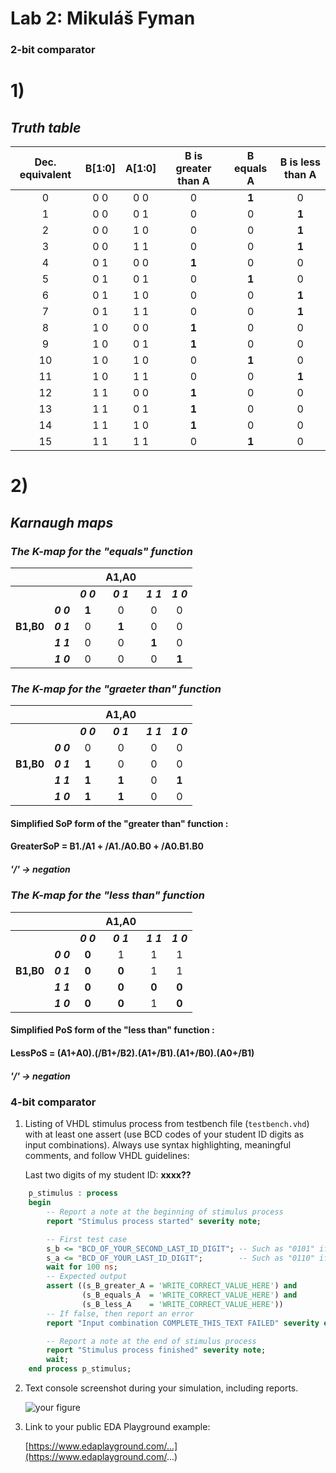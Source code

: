# Lab 2: Mikuláš Fyman

### 2-bit comparator

# 1)

## ***Truth table***

| **Dec. equivalent** | **B[1:0]** | **A[1:0]** | **B is greater than A** | **B equals A** | **B is less than A** |
| :-: | :-: | :-: | :-: | :-: | :-: |
| 0  | 0 0 | 0 0 | 0 | **1** | 0 |
| 1  | 0 0 | 0 1 | 0 | 0 | **1** |
| 2  | 0 0 | 1 0 | 0 | 0 | **1** |
| 3  | 0 0 | 1 1 | 0 | 0 | **1** |
| 4  | 0 1 | 0 0 | **1** | 0 | 0 |
| 5  | 0 1 | 0 1 | 0 | **1** | 0 |
| 6  | 0 1 | 1 0 | 0 | 0 | **1** |
| 7  | 0 1 | 1 1 | 0 | 0 | **1** |
| 8  | 1 0 | 0 0 | **1** | 0 | 0 |
| 9  | 1 0 | 0 1 | **1** | 0 | 0 |
| 10 | 1 0 | 1 0 | 0 | **1** | 0 |
| 11 | 1 0 | 1 1 | 0 | 0 | **1** |
| 12 | 1 1 | 0 0 | **1** | 0 | 0 |
| 13 | 1 1 | 0 1 | **1** | 0 | 0 |
| 14 | 1 1 | 1 0 | **1** | 0 | 0 |
| 15 | 1 1 | 1 1 | 0 | **1** | 0 |

# 2)
## ***Karnaugh maps***

### *The K-map for the "equals" function*
|           |           |         |  **A1,A0**  |           |           |
| :-:       | :-:       | :-:     | :-:         | :-:       | :-:       | 
|           |           | ***0 0*** | ***0 1***     | ***1 1***   | ***1 0***   | 
|           | ***0 0***  | **1**   | 0           | 0         | 0         | 
| **B1,B0** |  ***0 1***  | 0       | **1**       | 0         |  0        |
|           | ***1 1***   | 0       | 0           | **1**     | 0         |
|           | ***1 0***   | 0       | 0           | 0         | **1**     |



### *The K-map for the "graeter than" function*
|           |           |         |  **A1,A0**  |           |           |
| :-:       | :-:       | :-:     | :-:         | :-:       | :-:       | 
|           |           | ***0 0*** | ***0 1***     | ***1 1***   | ***1 0***   | 
|           | ***0 0***   | 0   | 0           | 0         | 0         | 
| **B1,B0** |  ***0 1***  | **1**        | 0       | 0         |  0        |
|           | ***1 1***   | **1**        | **1**            | 0    | **1**         |
|           | ***1 0***   | **1**        | **1**            | 0         | 0     |

#### Simplified SoP form of the "greater than" function : 
#### GreaterSoP = B1./A1 + /A1./A0.B0 + /A0.B1.B0 
##### '/' -> negation 


### *The K-map for the "less than" function*
|           |           |         |  **A1,A0**  |           |           |
| :-:       | :-:       | :-:     | :-:         | :-:       | :-:       | 
|           |           | ***0 0*** | ***0 1***     | ***1 1***   | ***1 0***   | 
|           | ***0 0***   | **0**   | 1           | 1         | 1         | 
| **B1,B0** |  ***0 1***  | **0**       | **0**       | 1         |  1        |
|           | ***1 1***   | **0**       | **0**            | **0**     | **0**          |
|           | ***1 0***   | **0**       | **0**            | 1         | **0**     |

#### Simplified PoS form of the "less than" function : 
#### LessPoS = (A1+A0).(/B1+/B2).(A1+/B1).(A1+/B0).(A0+/B1)
##### '/' -> negation 

### 4-bit comparator

1. Listing of VHDL stimulus process from testbench file (`testbench.vhd`) with at least one assert (use BCD codes of your student ID digits as input combinations). Always use syntax highlighting, meaningful comments, and follow VHDL guidelines:

   Last two digits of my student ID: **xxxx??**

```vhdl
    p_stimulus : process
    begin
        -- Report a note at the beginning of stimulus process
        report "Stimulus process started" severity note;

        -- First test case
        s_b <= "BCD_OF_YOUR_SECOND_LAST_ID_DIGIT"; -- Such as "0101" if ID = xxxx56
        s_a <= "BCD_OF_YOUR_LAST_ID_DIGIT";        -- Such as "0110" if ID = xxxx56
        wait for 100 ns;
        -- Expected output
        assert ((s_B_greater_A = 'WRITE_CORRECT_VALUE_HERE') and
                (s_B_equals_A  = 'WRITE_CORRECT_VALUE_HERE') and
                (s_B_less_A    = 'WRITE_CORRECT_VALUE_HERE'))
        -- If false, then report an error
        report "Input combination COMPLETE_THIS_TEXT FAILED" severity error;

        -- Report a note at the end of stimulus process
        report "Stimulus process finished" severity note;
        wait;
    end process p_stimulus;
```

2. Text console screenshot during your simulation, including reports.

   ![your figure]()

3. Link to your public EDA Playground example:

   [https://www.edaplayground.com/...](https://www.edaplayground.com/...)

